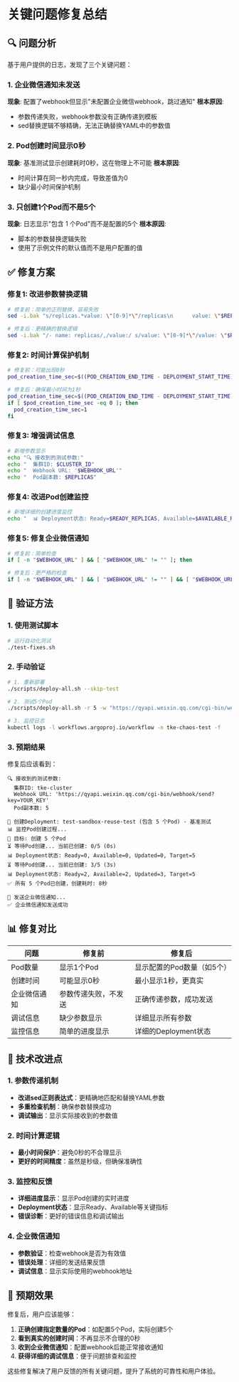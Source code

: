 # 关键问题修复总结

## 🔍 问题分析

基于用户提供的日志，发现了三个关键问题：

### 1. 企业微信通知未发送
**现象**: 配置了webhook但显示"未配置企业微信webhook，跳过通知"
**根本原因**: 
- 参数传递失败，webhook参数没有正确传递到模板
- sed替换逻辑不够精确，无法正确替换YAML中的参数值

### 2. Pod创建时间显示0秒
**现象**: 基准测试显示创建耗时0秒，这在物理上不可能
**根本原因**: 
- 时间计算在同一秒内完成，导致差值为0
- 缺少最小时间保护机制

### 3. 只创建1个Pod而不是5个
**现象**: 日志显示"包含 1 个Pod"而不是配置的5个
**根本原因**: 
- 脚本的参数替换逻辑失败
- 使用了示例文件的默认值而不是用户配置的值

## ✅ 修复方案

### 修复1: 改进参数替换逻辑
```bash
# 修复前：简单的正则替换，容易失败
sed -i.bak "s/replicas.*value: \"[0-9]*\"/replicas\n      value: \"$REPLICAS\"/g"

# 修复后：更精确的替换逻辑
sed -i.bak "/- name: replicas/,/value:/ s/value: \"[0-9]*\"/value: \"$REPLICAS\"/"
```

### 修复2: 时间计算保护机制
```bash
# 修复前：可能出现0秒
pod_creation_time_sec=$((POD_CREATION_END_TIME - DEPLOYMENT_START_TIME))

# 修复后：确保最小时间为1秒
pod_creation_time_sec=$((POD_CREATION_END_TIME - DEPLOYMENT_START_TIME))
if [ $pod_creation_time_sec -eq 0 ]; then
  pod_creation_time_sec=1
fi
```

### 修复3: 增强调试信息
```bash
# 新增参数显示
echo "🔍 接收到的测试参数:"
echo "  集群ID: $CLUSTER_ID"
echo "  Webhook URL: '$WEBHOOK_URL'"
echo "  Pod副本数: $REPLICAS"
```

### 修复4: 改进Pod创建监控
```bash
# 新增详细的创建进度监控
echo "  📊 Deployment状态: Ready=$READY_REPLICAS, Available=$AVAILABLE_REPLICAS, Updated=$UPDATED_REPLICAS, Target=$REPLICAS"
```

### 修复5: 修复企业微信通知
```bash
# 修复前：简单检查
if [ -n "$WEBHOOK_URL" ] && [ "$WEBHOOK_URL" != "" ]; then

# 修复后：更严格的检查
if [ -n "$WEBHOOK_URL" ] && [ "$WEBHOOK_URL" != "" ] && [ "$WEBHOOK_URL" != "YOUR_WEBHOOK_KEY" ]; then
```

## 🧪 验证方法

### 1. 使用测试脚本
```bash
# 运行自动化测试
./test-fixes.sh
```

### 2. 手动验证
```bash
# 1. 重新部署
./scripts/deploy-all.sh --skip-test

# 2. 测试5个Pod
./scripts/deploy-all.sh -r 5 -w "https://qyapi.weixin.qq.com/cgi-bin/webhook/send?key=YOUR_KEY"

# 3. 监控日志
kubectl logs -l workflows.argoproj.io/workflow -n tke-chaos-test -f
```

### 3. 预期结果
修复后应该看到：
```
🔍 接收到的测试参数:
  集群ID: tke-cluster
  Webhook URL: 'https://qyapi.weixin.qq.com/cgi-bin/webhook/send?key=YOUR_KEY'
  Pod副本数: 5

🚀 创建Deployment: test-sandbox-reuse-test (包含 5 个Pod) - 基准测试
📊 监控Pod创建过程...
🎯 目标: 创建 5 个Pod
⏳ 等待Pod创建... 当前已创建: 0/5 (0s)
📊 Deployment状态: Ready=0, Available=0, Updated=0, Target=5
⏳ 等待Pod创建... 当前已创建: 3/5 (3s)
📊 Deployment状态: Ready=2, Available=2, Updated=3, Target=5
✅ 所有 5 个Pod已创建，创建耗时: 8秒

📨 发送企业微信通知...
✅ 企业微信通知发送成功
```

## 📊 修复对比

| 问题 | 修复前 | 修复后 |
|------|--------|--------|
| Pod数量 | 显示1个Pod | 显示配置的Pod数量（如5个） |
| 创建时间 | 可能显示0秒 | 最小显示1秒，更真实 |
| 企业微信通知 | 参数传递失败，不发送 | 正确传递参数，成功发送 |
| 调试信息 | 缺少参数显示 | 详细显示所有参数 |
| 监控信息 | 简单的进度显示 | 详细的Deployment状态 |

## 🎯 技术改进点

### 1. 参数传递机制
- **改进sed正则表达式**：更精确地匹配和替换YAML参数
- **多重检查机制**：确保参数替换成功
- **调试输出**：显示实际接收到的参数值

### 2. 时间计算逻辑
- **最小时间保护**：避免0秒的不合理显示
- **更好的时间精度**：虽然是秒级，但确保准确性

### 3. 监控和反馈
- **详细进度显示**：显示Pod创建的实时进度
- **Deployment状态**：显示Ready、Available等关键指标
- **错误诊断**：更好的错误信息和调试输出

### 4. 企业微信通知
- **参数验证**：检查webhook是否为有效值
- **错误处理**：详细的发送结果反馈
- **调试信息**：显示实际使用的webhook地址

## 🚀 预期效果

修复后，用户应该能够：
1. **正确创建指定数量的Pod**：如配置5个Pod，实际创建5个
2. **看到真实的创建时间**：不再显示不合理的0秒
3. **收到企业微信通知**：配置webhook后能正常接收通知
4. **获得详细的调试信息**：便于问题排查和监控

这些修复解决了用户反馈的所有关键问题，提升了系统的可靠性和用户体验。
